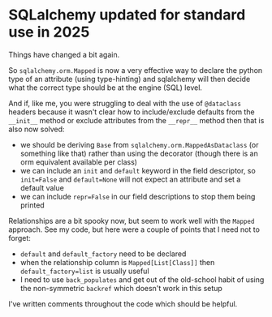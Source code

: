 # SQLalchemy updated for standard use in 2025

Things have changed a bit again.

So `sqlalchemy.orm.Mapped` is now a very effective way to declare the python type of an attribute (using type-hinting) and sqlalchemy will then decide what the correct type should be at the engine (SQL) level.

And if, like me, you were struggling to deal with the use of `@dataclass` headers because it wasn't clear how to include/exclude defaults from the `__init__` method or exclude attributes from the `__repr__` method then that is also now solved:
- we should be deriving `Base` from `sqlalchemy.orm.MappedAsDataclass` (or something like that) rather than using the decorator (though there is an orm equivalent available per class)
- we can include an `init` and `default` keyword in the field descriptor, so `init=False` and `default=None` will not expect an attribute and set a default value 
- we can include `repr=False` in our field descriptions to stop them being printed

Relationships are a bit spooky now, but seem to work well with the `Mapped` approach. See my code, but here were a couple of points that I need not to forget:
- `default` and `default_factory` need to be declared
- when the relationship column is `Mapped[List[Class]]` then `default_factory=list` is usually useful
- I need to use `back_populates` and get out of the old-school habit of using the non-symmetric `backref` which doesn't work in this setup

I've written comments throughout the code which should be helpful.